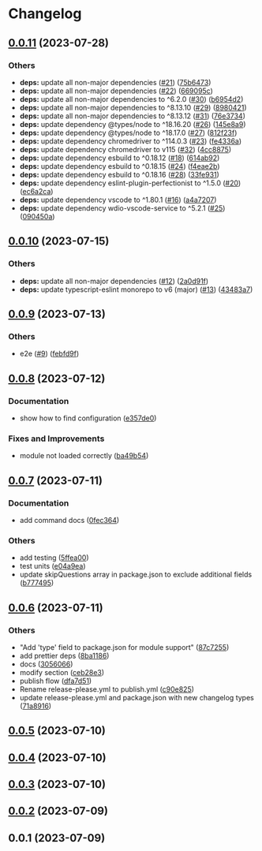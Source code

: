 # Changelog

## [0.0.11](https://github.com/bisquit/vscode-auto-colorize/compare/v0.0.10...v0.0.11) (2023-07-28)


### Others

* **deps:** update all non-major dependencies ([#21](https://github.com/bisquit/vscode-auto-colorize/issues/21)) ([75b6473](https://github.com/bisquit/vscode-auto-colorize/commit/75b64733e9f6520f600b7ad35ca6a2077f170b0a))
* **deps:** update all non-major dependencies ([#22](https://github.com/bisquit/vscode-auto-colorize/issues/22)) ([669095c](https://github.com/bisquit/vscode-auto-colorize/commit/669095c1101c6f783ef333e9a734e24082961956))
* **deps:** update all non-major dependencies to ^6.2.0 ([#30](https://github.com/bisquit/vscode-auto-colorize/issues/30)) ([b6954d2](https://github.com/bisquit/vscode-auto-colorize/commit/b6954d2db97bd3b50512ad1795163e338f8aa7ac))
* **deps:** update all non-major dependencies to ^8.13.10 ([#29](https://github.com/bisquit/vscode-auto-colorize/issues/29)) ([8980421](https://github.com/bisquit/vscode-auto-colorize/commit/8980421ad294939becd4547bd46b8c4b82a773d7))
* **deps:** update all non-major dependencies to ^8.13.12 ([#31](https://github.com/bisquit/vscode-auto-colorize/issues/31)) ([76e3734](https://github.com/bisquit/vscode-auto-colorize/commit/76e373471e48cd69b403d79eb30efcb03866e145))
* **deps:** update dependency @types/node to ^18.16.20 ([#26](https://github.com/bisquit/vscode-auto-colorize/issues/26)) ([145e8a9](https://github.com/bisquit/vscode-auto-colorize/commit/145e8a9e394ad246b01d6a3afdabb2ec7d876d98))
* **deps:** update dependency @types/node to ^18.17.0 ([#27](https://github.com/bisquit/vscode-auto-colorize/issues/27)) ([812f23f](https://github.com/bisquit/vscode-auto-colorize/commit/812f23f4f489482646a70af210e92b05bbcbdcd4))
* **deps:** update dependency chromedriver to ^114.0.3 ([#23](https://github.com/bisquit/vscode-auto-colorize/issues/23)) ([fe4336a](https://github.com/bisquit/vscode-auto-colorize/commit/fe4336a8489e4b1dc0554cffddf00ce7e8e1fc7e))
* **deps:** update dependency chromedriver to v115 ([#32](https://github.com/bisquit/vscode-auto-colorize/issues/32)) ([4cc8875](https://github.com/bisquit/vscode-auto-colorize/commit/4cc88759d6a38feafd75920be8aee96df34dea8b))
* **deps:** update dependency esbuild to ^0.18.12 ([#18](https://github.com/bisquit/vscode-auto-colorize/issues/18)) ([614ab92](https://github.com/bisquit/vscode-auto-colorize/commit/614ab923bf349c1c3c1b984d1625c7c3474b3e17))
* **deps:** update dependency esbuild to ^0.18.15 ([#24](https://github.com/bisquit/vscode-auto-colorize/issues/24)) ([f4eae2b](https://github.com/bisquit/vscode-auto-colorize/commit/f4eae2bc4d5400af203c5f6789f097a4c3662069))
* **deps:** update dependency esbuild to ^0.18.16 ([#28](https://github.com/bisquit/vscode-auto-colorize/issues/28)) ([33fe931](https://github.com/bisquit/vscode-auto-colorize/commit/33fe931abf3d80b9a1dcf6acc1d4dcdecbd7d057))
* **deps:** update dependency eslint-plugin-perfectionist to ^1.5.0 ([#20](https://github.com/bisquit/vscode-auto-colorize/issues/20)) ([ec6a2ca](https://github.com/bisquit/vscode-auto-colorize/commit/ec6a2cadf67dacc3fc2f1755d655cd195f5eca09))
* **deps:** update dependency vscode to ^1.80.1 ([#16](https://github.com/bisquit/vscode-auto-colorize/issues/16)) ([a4a7207](https://github.com/bisquit/vscode-auto-colorize/commit/a4a72074557fabd8aa3e56658a657c645aac7c07))
* **deps:** update dependency wdio-vscode-service to ^5.2.1 ([#25](https://github.com/bisquit/vscode-auto-colorize/issues/25)) ([090450a](https://github.com/bisquit/vscode-auto-colorize/commit/090450a3f20cc25d3bb81291c7fc257565a36af6))

## [0.0.10](https://github.com/bisquit/vscode-auto-colorize/compare/v0.0.9...v0.0.10) (2023-07-15)


### Others

* **deps:** update all non-major dependencies ([#12](https://github.com/bisquit/vscode-auto-colorize/issues/12)) ([2a0d91f](https://github.com/bisquit/vscode-auto-colorize/commit/2a0d91f827e7e60ec112350afa5dcfcbdc20e219))
* **deps:** update typescript-eslint monorepo to v6 (major) ([#13](https://github.com/bisquit/vscode-auto-colorize/issues/13)) ([43483a7](https://github.com/bisquit/vscode-auto-colorize/commit/43483a71b3add97c62ac42d323c521b2a41d5712))

## [0.0.9](https://github.com/bisquit/vscode-auto-colorize/compare/v0.0.8...v0.0.9) (2023-07-13)


### Others

* e2e ([#9](https://github.com/bisquit/vscode-auto-colorize/issues/9)) ([febfd9f](https://github.com/bisquit/vscode-auto-colorize/commit/febfd9ff29ed022e5eb7ebc5f3f1cae35d153e2a))

## [0.0.8](https://github.com/bisquit/vscode-auto-colorize/compare/v0.0.7...v0.0.8) (2023-07-12)


### Documentation

* show how to find configuration ([e357de0](https://github.com/bisquit/vscode-auto-colorize/commit/e357de0c09f28293ca761ca12b0d28ff3780ba4b))


### Fixes and Improvements

* module not loaded correctly ([ba49b54](https://github.com/bisquit/vscode-auto-colorize/commit/ba49b549ab3c3a2b311a7775473ab462f5c1c77b))

## [0.0.7](https://github.com/bisquit/vscode-auto-colorize/compare/v0.0.6...v0.0.7) (2023-07-11)


### Documentation

* add command docs ([0fec364](https://github.com/bisquit/vscode-auto-colorize/commit/0fec364bfd056e6d4571a58ad24ca5662b3b6b8e))


### Others

* add testing ([5ffea00](https://github.com/bisquit/vscode-auto-colorize/commit/5ffea0048a53765df97e883e3f2be31e88f6dff7))
* test units ([e04a9ea](https://github.com/bisquit/vscode-auto-colorize/commit/e04a9ea44b04002384299b8eeeb1766c8a1d9986))
* update skipQuestions array in package.json to exclude additional fields ([b777495](https://github.com/bisquit/vscode-auto-colorize/commit/b7774952b1535a488e1a5c163dd1df01d5f0ac6f))

## [0.0.6](https://github.com/bisquit/vscode-auto-colorize/compare/v0.0.5...v0.0.6) (2023-07-11)

### Others

- "Add 'type' field to package.json for module support" ([87c7255](https://github.com/bisquit/vscode-auto-colorize/commit/87c7255301797520663ac6b504156cc261a88caa))
- add prettier deps ([8ba1186](https://github.com/bisquit/vscode-auto-colorize/commit/8ba1186f27f2ad162e09d44986a3a2a4e5a92527))
- docs ([3056066](https://github.com/bisquit/vscode-auto-colorize/commit/3056066e2ca37b795748c7d43c6cab8c4ecaae1c))
- modify section ([ceb28e3](https://github.com/bisquit/vscode-auto-colorize/commit/ceb28e3fabc8b9c64e372ae8956a8f80e5307872))
- publish flow ([dfa7d51](https://github.com/bisquit/vscode-auto-colorize/commit/dfa7d5151948188beca2b618d40c51bef7a82b54))
- Rename release-please.yml to publish.yml ([c90e825](https://github.com/bisquit/vscode-auto-colorize/commit/c90e825ce4dc8db356cce96088447493b5359e15))
- update release-please.yml and package.json with new changelog types ([71a8916](https://github.com/bisquit/vscode-auto-colorize/commit/71a891667ae6df167eca87aed62e21dbedf69902))

## [0.0.5](https://github.com/bisquit/vscode-auto-colorize/compare/v0.0.4...v0.0.5) (2023-07-10)

## [0.0.4](https://github.com/bisquit/vscode-auto-colorize/compare/v0.0.3...v0.0.4) (2023-07-10)

## [0.0.3](https://github.com/bisquit/vscode-auto-colorize/compare/v0.0.2...v0.0.3) (2023-07-10)

## [0.0.2](https://github.com/bisquit/vscode-auto-colorize/compare/v0.0.1...v0.0.2) (2023-07-09)

## 0.0.1 (2023-07-09)
